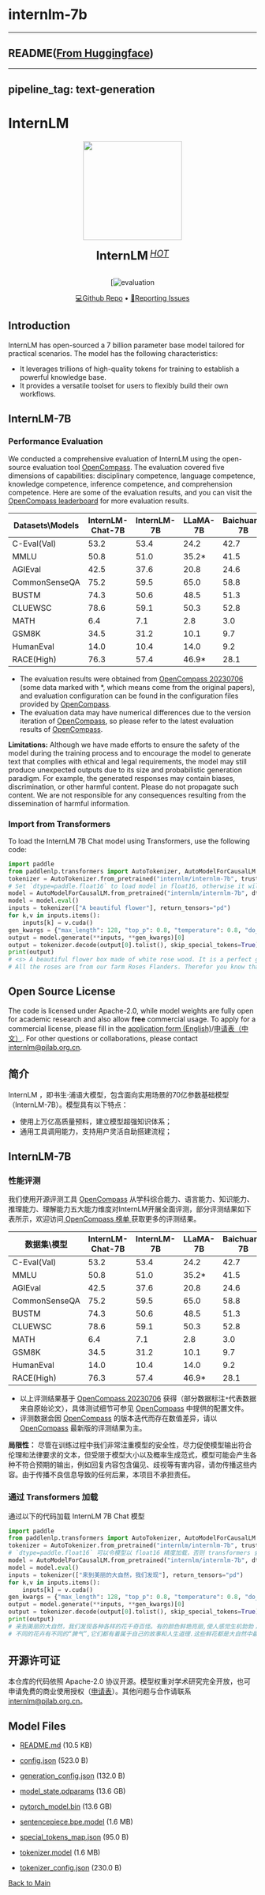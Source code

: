 
# internlm-7b
---


## README([From Huggingface](https://huggingface.co/internlm/internlm-7b))

---
pipeline_tag: text-generation
---
# InternLM 

<div align="center">

<img src="https://github.com/InternLM/InternLM/assets/22529082/b9788105-8892-4398-8b47-b513a292378e" width="200"/>
  <div>&nbsp;</div>
  <div align="center">
    <b><font size="5">InternLM</font></b>
    <sup>
      <a href="https://internlm.intern-ai.org.cn/">
        <i><font size="4">HOT</font></i>
      </a>
    </sup>
    <div>&nbsp;</div>
  </div>

[![![evaluation](https://github.com/InternLM/InternLM/assets/22529082/f80a2a58-5ddf-471a-8da4-32ab65c8fd3b)](https://github.com/internLM/OpenCompass/)

[💻Github Repo](https://github.com/InternLM/InternLM) • [🤔Reporting Issues](https://github.com/InternLM/InternLM/issues/new)

</div>


## Introduction

InternLM has open-sourced a 7 billion parameter base model tailored for practical scenarios. The model has the following characteristics:
- It leverages trillions of high-quality tokens for training to establish a powerful knowledge base.
- It provides a versatile toolset for users to flexibly build their own workflows.

## InternLM-7B

### Performance Evaluation

We conducted a comprehensive evaluation of InternLM using the open-source evaluation tool [OpenCompass](https://github.com/internLM/OpenCompass/). The evaluation covered five dimensions of capabilities: disciplinary competence, language competence, knowledge competence, inference competence, and comprehension competence. Here are some of the evaluation results, and you can visit the [OpenCompass leaderboard](https://rank.opencompass.org.cn) for more evaluation results.

| Datasets\Models           |  **InternLM-Chat-7B** |  **InternLM-7B**  |  LLaMA-7B | Baichuan-7B | ChatGLM2-6B | Alpaca-7B | Vicuna-7B |   
| -------------------- | --------------------- | ---------------- | --------- |  --------- | ------------ | --------- | ---------- |  
| C-Eval(Val)          |      53.2             |        53.4       | 24.2      | 42.7       |  50.9       |  28.9     | 31.2     |
| MMLU                 |      50.8             |       51.0        | 35.2*     |  41.5      |  46.0       |  39.7     | 47.3     |
| AGIEval              |      42.5             |       37.6        | 20.8      | 24.6       |  39.0       | 24.1      | 26.4     |
| CommonSenseQA        |      75.2             |      59.5         | 65.0      | 58.8       | 60.0        | 68.7      | 66.7     |
| BUSTM                |      74.3             |       50.6        | 48.5      | 51.3        | 55.0        | 48.8      | 62.5     |
| CLUEWSC              |      78.6             |      59.1         |  50.3     |  52.8     |  59.8     |   50.3    |  52.2     | 
| MATH                 |      6.4            |         7.1        |  2.8       | 3.0       | 6.6       |  2.2      | 2.8       |
| GSM8K                |      34.5           |        31.2        | 10.1       | 9.7       | 29.2      |  6.0      | 15.3  |
|  HumanEval           |      14.0           |        10.4        |   14.0     | 9.2       | 9.2       | 9.2       | 11.0  |
| RACE(High)           |      76.3           |        57.4        | 46.9*      | 28.1      | 66.3      | 40.7      | 54.0  | 

- The evaluation results were obtained from [OpenCompass 20230706](https://github.com/internLM/OpenCompass/) (some data marked with *, which means come from the original papers), and evaluation configuration can be found in the configuration files provided by [OpenCompass](https://github.com/internLM/OpenCompass/). 
- The evaluation data may have numerical differences due to the version iteration of [OpenCompass](https://github.com/internLM/OpenCompass/), so please refer to the latest evaluation results of [OpenCompass](https://github.com/internLM/OpenCompass/).


**Limitations:** Although we have made efforts to ensure the safety of the model during the training process and to encourage the model to generate text that complies with ethical and legal requirements, the model may still produce unexpected outputs due to its size and probabilistic generation paradigm. For example, the generated responses may contain biases, discrimination, or other harmful content. Please do not propagate such content. We are not responsible for any consequences resulting from the dissemination of harmful information.

### Import from Transformers
To load the InternLM 7B Chat model using Transformers, use the following code:
```python
import paddle
from paddlenlp.transformers import AutoTokenizer, AutoModelForCausalLM
tokenizer = AutoTokenizer.from_pretrained("internlm/internlm-7b", trust_remote_code=True)
# Set `dtype=paddle.float16` to load model in float16, otherwise it will be loaded as float32 and might cause OOM Error.
model = AutoModelForCausalLM.from_pretrained("internlm/internlm-7b", dtype=paddle.float16, trust_remote_code=True).cuda()
model = model.eval()
inputs = tokenizer(["A beautiful flower"], return_tensors="pd")
for k,v in inputs.items():
    inputs[k] = v.cuda()
gen_kwargs = {"max_length": 128, "top_p": 0.8, "temperature": 0.8, "do_sample": True, "repetition_penalty": 1.1}
output = model.generate(**inputs, **gen_kwargs)[0]
output = tokenizer.decode(output[0].tolist(), skip_special_tokens=True)
print(output)
# <s> A beautiful flower box made of white rose wood. It is a perfect gift for weddings, birthdays and anniversaries.
# All the roses are from our farm Roses Flanders. Therefor you know that these flowers last much longer than those in store or online!</s>
```

## Open Source License

The code is licensed under Apache-2.0, while model weights are fully open for academic research and also allow **free** commercial usage. To apply for a commercial license, please fill in the [application form (English)](https://wj.qq.com/s2/12727483/5dba/)/[申请表（中文）](https://wj.qq.com/s2/12725412/f7c1/). For other questions or collaborations, please contact <internlm@pjlab.org.cn>.

## 简介
InternLM ，即书生·浦语大模型，包含面向实用场景的70亿参数基础模型 （InternLM-7B）。模型具有以下特点：
- 使用上万亿高质量预料，建立模型超强知识体系；
- 通用工具调用能力，支持用户灵活自助搭建流程；

## InternLM-7B

### 性能评测

我们使用开源评测工具 [OpenCompass](https://github.com/internLM/OpenCompass/) 从学科综合能力、语言能力、知识能力、推理能力、理解能力五大能力维度对InternLM开展全面评测，部分评测结果如下表所示，欢迎访问[ OpenCompass 榜单 ](https://rank.opencompass.org.cn)获取更多的评测结果。

| 数据集\模型           |  **InternLM-Chat-7B** |  **InternLM-7B**  |  LLaMA-7B | Baichuan-7B | ChatGLM2-6B | Alpaca-7B | Vicuna-7B |   
| -------------------- | --------------------- | ---------------- | --------- |  --------- | ------------ | --------- | ---------- |  
| C-Eval(Val)          |      53.2             |        53.4       | 24.2      | 42.7       |  50.9       |  28.9     | 31.2     |
| MMLU                 |      50.8             |       51.0        | 35.2*     |  41.5      |  46.0       |  39.7     | 47.3     |
| AGIEval              |      42.5             |       37.6        | 20.8      | 24.6       |  39.0       | 24.1      | 26.4     |
| CommonSenseQA        |      75.2             |      59.5         | 65.0      | 58.8       | 60.0        | 68.7      | 66.7     |
| BUSTM                |      74.3             |       50.6        | 48.5      | 51.3        | 55.0        | 48.8      | 62.5     |
| CLUEWSC              |      78.6             |      59.1         |  50.3     |  52.8     |  59.8     |   50.3    |  52.2     | 
| MATH                 |      6.4            |         7.1        |  2.8       | 3.0       | 6.6       |  2.2      | 2.8       |
| GSM8K                |      34.5           |        31.2        | 10.1       | 9.7       | 29.2      |  6.0      | 15.3  |
|  HumanEval           |      14.0           |        10.4        |   14.0     | 9.2       | 9.2       | 9.2       | 11.0  |
| RACE(High)           |      76.3           |        57.4        | 46.9*      | 28.1      | 66.3      | 40.7      | 54.0  | 

- 以上评测结果基于 [OpenCompass 20230706](https://github.com/internLM/OpenCompass/) 获得（部分数据标注`*`代表数据来自原始论文），具体测试细节可参见 [OpenCompass](https://github.com/internLM/OpenCompass/) 中提供的配置文件。
- 评测数据会因 [OpenCompass](https://github.com/internLM/OpenCompass/) 的版本迭代而存在数值差异，请以 [OpenCompass](https://github.com/internLM/OpenCompass/) 最新版的评测结果为主。

**局限性：** 尽管在训练过程中我们非常注重模型的安全性，尽力促使模型输出符合伦理和法律要求的文本，但受限于模型大小以及概率生成范式，模型可能会产生各种不符合预期的输出，例如回复内容包含偏见、歧视等有害内容，请勿传播这些内容。由于传播不良信息导致的任何后果，本项目不承担责任。

### 通过 Transformers 加载
通过以下的代码加载 InternLM 7B Chat 模型
```python
import paddle
from paddlenlp.transformers import AutoTokenizer, AutoModelForCausalLM
tokenizer = AutoTokenizer.from_pretrained("internlm/internlm-7b", trust_remote_code=True)
# `dtype=paddle.float16` 可以令模型以 float16 精度加载，否则 transformers 会将模型加载为 float32，有可能导致显存不足
model = AutoModelForCausalLM.from_pretrained("internlm/internlm-7b", dtype=paddle.float16, trust_remote_code=True).cuda()
model = model.eval()
inputs = tokenizer(["来到美丽的大自然，我们发现"], return_tensors="pd")
for k,v in inputs.items():
    inputs[k] = v.cuda()
gen_kwargs = {"max_length": 128, "top_p": 0.8, "temperature": 0.8, "do_sample": True, "repetition_penalty": 1.1}
output = model.generate(**inputs, **gen_kwargs)[0]
output = tokenizer.decode(output[0].tolist(), skip_special_tokens=True)
print(output)
# 来到美丽的大自然，我们发现各种各样的花千奇百怪。有的颜色鲜艳亮丽,使人感觉生机勃勃；有的是红色的花瓣儿粉嫩嫩的像少女害羞的脸庞一样让人爱不释手．有的小巧玲珑; 还有的花瓣粗大看似枯黄实则暗藏玄机！
# 不同的花卉有不同的“脾气”,它们都有着属于自己的故事和人生道理.这些鲜花都是大自然中最为原始的物种,每一朵都绽放出别样的美令人陶醉、着迷!
```

## 开源许可证

本仓库的代码依照 Apache-2.0 协议开源。模型权重对学术研究完全开放，也可申请免费的商业使用授权（[申请表](https://wj.qq.com/s2/12725412/f7c1/)）。其他问题与合作请联系 <internlm@pjlab.org.cn>。



## Model Files

- [README.md](https://paddlenlp.bj.bcebos.com/models/community/internlm/internlm-7b/README.md) (10.5 KB)

- [config.json](https://paddlenlp.bj.bcebos.com/models/community/internlm/internlm-7b/config.json) (523.0 B)

- [generation_config.json](https://paddlenlp.bj.bcebos.com/models/community/internlm/internlm-7b/generation_config.json) (132.0 B)

- [model_state.pdparams](https://paddlenlp.bj.bcebos.com/models/community/internlm/internlm-7b/model_state.pdparams) (13.6 GB)

- [pytorch_model.bin](https://paddlenlp.bj.bcebos.com/models/community/internlm/internlm-7b/pytorch_model.bin) (13.6 GB)

- [sentencepiece.bpe.model](https://paddlenlp.bj.bcebos.com/models/community/internlm/internlm-7b/sentencepiece.bpe.model) (1.6 MB)

- [special_tokens_map.json](https://paddlenlp.bj.bcebos.com/models/community/internlm/internlm-7b/special_tokens_map.json) (95.0 B)

- [tokenizer.model](https://paddlenlp.bj.bcebos.com/models/community/internlm/internlm-7b/tokenizer.model) (1.6 MB)

- [tokenizer_config.json](https://paddlenlp.bj.bcebos.com/models/community/internlm/internlm-7b/tokenizer_config.json) (230.0 B)


[Back to Main](../../)